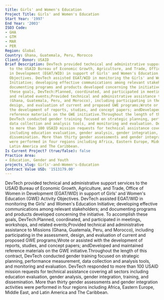 ```yaml
---
title: Girls' and Women's Education
Project Title: Girls' and Women's Education
Start Year: '1997'
End Year: '2003'
ISO3 Code:
- GHA
- GTM
- MAR
- PER
Region: Global
Country: Ghana, Guatemala, Peru, Morocco
Client/ Donor: USAID
Brief Description: DevTech provided technical and administrative support services
  to the USAID Bureau of Economic Growth, Agriculture, and Trade, Office of Women
  in Development (EGAT/WID) in support of Girls' and Women's Education (GWE) Activity
  Objectives. DevTech assisted EGAT/WID in monitoring the Girls' and Women's Education
  Initiative; developing effective communications among relevant stakeholders; and
  documenting programs and products developed concerning the initiative. To accomplish
  these goals, DevTech:Planned, coordinated, and participated in meetings, workshops,
  and related events;Provided technical and administrative assistance to Missions
  (Ghana, Guatemala, Peru, and Morocco), including participating in the assessment,
  design, and evaluation of current and proposed GWE programs;Wrote or assisted with
  the development of reports, studies, and concept papers; andDeveloped and maintained
  reference materials on the GWE initiative.Throughout the length of this contract,
  DevTech conducted gender training focused on strategic planning, performance measurement,
  data collection and analysis tools, and monitoring and evaluation. DevTech responded
  to more than 100 USAID mission requests for technical assistance covering all sectors
  including education evaluation, gender analysis, gender integration, training, and
  dissemination. More than thirty gender assessments and gender integration activities
  were performed in four regions including Africa, Eastern Europe, Middle East, and
  Latin America and The Caribbean.
Is Current Project? (true/false): false
Practice Area:
- Education, Gender and Youth
projects_slug: Girls'-and-Women's-Education
Contract Value USD: '1513179.00'
---
```


DevTech provided technical and administrative support services to the USAID Bureau of Economic Growth, Agriculture, and Trade, Office of Women in Development (EGAT/WID) in support of Girls' and Women's Education (GWE) Activity Objectives. DevTech assisted EGAT/WID in monitoring the Girls' and Women's Education Initiative; developing effective communications among relevant stakeholders; and documenting programs and products developed concerning the initiative. To accomplish these goals, DevTech:Planned, coordinated, and participated in meetings, workshops, and related events;Provided technical and administrative assistance to Missions (Ghana, Guatemala, Peru, and Morocco), including participating in the assessment, design, and evaluation of current and proposed GWE programs;Wrote or assisted with the development of reports, studies, and concept papers; andDeveloped and maintained reference materials on the GWE initiative.Throughout the length of this contract, DevTech conducted gender training focused on strategic planning, performance measurement, data collection and analysis tools, and monitoring and evaluation. DevTech responded to more than 100 USAID mission requests for technical assistance covering all sectors including education evaluation, gender analysis, gender integration, training, and dissemination. More than thirty gender assessments and gender integration activities were performed in four regions including Africa, Eastern Europe, Middle East, and Latin America and The Caribbean.